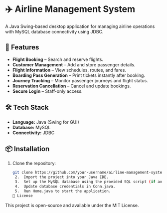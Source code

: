 # ✈️ Airline Management System

A Java Swing-based desktop application for managing airline operations with MySQL database connectivity using JDBC.

## 🚀 Features
- **Flight Booking** – Search and reserve flights.
- **Customer Management** – Add and store passenger details.
- **Flight Information** – View schedules, routes, and fares.
- **Boarding Pass Generation** – Print tickets instantly after booking.
- **Journey Tracking** – Monitor passenger journeys and flight status.
- **Reservation Cancellation** – Cancel and update bookings.
- **Secure Login** – Staff-only access.

## 🛠 Tech Stack
- **Language:** Java (Swing for GUI)
- **Database:** MySQL
- **Connectivity:** JDBC

## 📦 Installation
1. Clone the repository:
   ```bash
   git clone https://github.com/your-username/airline-management-system.git
   	2.	Import the project into your Java IDE.
	3.	Set up the MySQL database using the provided SQL script (if available).
	4.	Update database credentials in Conn.java.
	5.	Run Home.java to start the application.
   📄 License

This project is open-source and available under the MIT License.
